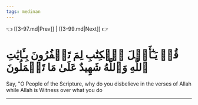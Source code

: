 ```yaml
---
tags: medinan
---
```


👈 [[3-97.md|Prev]] | [[3-99.md|Next]] 👉

# قُلۡ يَـٰٓأَهۡلَ ٱلۡكِتَٰبِ لِمَ تَكۡفُرُونَ بِـَٔايَٰتِ ٱللَّهِ وَٱللَّهُ شَهِيدٌ عَلَىٰ مَا تَعۡمَلُونَ

Say, "O People of the Scripture, why do you disbelieve in the verses of Allah while Allah is Witness over what you do

---

